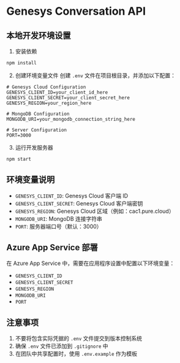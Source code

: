 # Genesys Conversation API

## 本地开发环境设置

1. 安装依赖
```bash
npm install
```

2. 创建环境变量文件
创建 `.env` 文件在项目根目录，并添加以下配置：

```env
# Genesys Cloud Configuration
GENESYS_CLIENT_ID=your_client_id_here
GENESYS_CLIENT_SECRET=your_client_secret_here
GENESYS_REGION=your_region_here

# MongoDB Configuration
MONGODB_URI=your_mongodb_connection_string_here

# Server Configuration
PORT=3000
```

3. 运行开发服务器
```bash
npm start
```

## 环境变量说明

- `GENESYS_CLIENT_ID`: Genesys Cloud 客户端 ID
- `GENESYS_CLIENT_SECRET`: Genesys Cloud 客户端密钥
- `GENESYS_REGION`: Genesys Cloud 区域（例如：cac1.pure.cloud）
- `MONGODB_URI`: MongoDB 连接字符串
- `PORT`: 服务器端口号（默认：3000）

## Azure App Service 部署

在 Azure App Service 中，需要在应用程序设置中配置以下环境变量：

- `GENESYS_CLIENT_ID`
- `GENESYS_CLIENT_SECRET`
- `GENESYS_REGION`
- `MONGODB_URI`
- `PORT`

## 注意事项

1. 不要将包含实际凭据的 `.env` 文件提交到版本控制系统
2. 确保 `.env` 文件已添加到 `.gitignore` 中
3. 在团队中共享配置时，使用 `.env.example` 作为模板